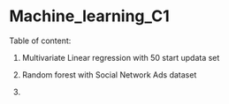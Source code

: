 # Machine_learning_C1

Table of content:


1. Multivariate Linear regression with 50 start updata set

2. Random forest with Social Network Ads dataset

3. 
